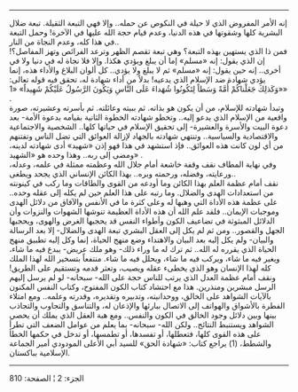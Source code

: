 ------------------------------------------------------------------------

إنه الأمر المفروض الذي لا حيلة في النكوص عن حمله.. وإلا فهي التبعة
الثقيلة. تبعة ضلال البشرية كلها وشقوتها في هذه الدنيا، وعدم قيام حجة
الله عليها في الآخرة! وحمل التبعة في هذا كله، وعدم النجاة من النار..  
فمن ذا الذي يستهين بهذه التبعة؟ وهي تبعة تقصم الظهر وترعد الفرائص وتهز
المفاصل؟! إن الذي يقول: إنه «مسلم» إما أن يبلغ ويؤدي هكذا. وإلا فلا نجاة
له في دنيا ولا في أخرى.. إنه حين يقول: إنه «مسلم» ثم لا يبلغ ولا يؤدي..
كل ألوان البلاغ والأداء هذه، إنما يؤدي شهادة ضد الإسلام الذي يدعيه! بدلاً
من أداء شهادة له، تحقق فيه قوله تعالى: «وَكَذلِكَ جَعَلْناكُمْ أُمَّةً وَسَطاً لِتَكُونُوا
شُهَداءَ عَلَى النَّاسِ وَيَكُونَ الرَّسُولُ عَلَيْكُمْ شَهِيداً» «1» .  
وتبدأ شهادته للإسلام، من أن يكون هو بذاته. ثم ببيته وعائلته. ثم بأسرته
وعشيرته، صورة واقعية من الإسلام الذي يدعو إليه.. وتخطو شهادته الخطوة
الثانية بقيامه بدعوة الأمة- بعد دعوة البيت والأسرة والعشيرة- إلى تحقيق
الإسلام في حياتها كلها.. الشخصية والاجتماعية والاقتصادية والسياسية..
وتنتهي شهادته بالجهاد لإزالة العوائق التي تضل الناس وتفتنهم من أي لون
كانت هذه العوائق.. فإذ استشهد في هذا فهو إذن «شهيد» أدى شهادته لدينه،
ومضى إلى ربه.. وهذا وحده هو «الشهيد» .  
وفي نهاية المطاف نقف وقفة خاشعة أمام جلال الله وعظمته ممثلة في علمه،
وعدله، ورعايته، وفضله، ورحمته وبره.. بهذا الكائن الإنساني الذي يجحد
ويطغى..  
نقف أمام عظمة العلم بهذا الكائن وما أودعه من القوى والطاقات وما ركب في
كينونته من استعدادات الهدى والضلال. وما رتبه على هذا العلم حين لم يكله
إلى عقله وحده.. على عظمة هذه الأداة التي وهبها له وعلى كثرة ما في الأنفس
والآفاق من دلائل الهدى وموجبات الإيمان.. فلقد علم الله أن هذه الأداة
العظيمة تنوشها الشهوات والنزوات وأن الدلائل المبثوثة في تضاعيف الكون
وأطواء النفس قد يحجبها الغرض والهوى، ويحجبها الجهل والقصور.. ومن ثم لم
يكل إلى العقل البشري تبعة الهدى والضلال- إلا بعد الرسالة والبيان- ولم
يكل إليه بعد البيان والاهتداء وضع منهج الحياة، إنما وكل إليه تطبيق منهج
الحياة الذي يقرره له الله.. ثم ترك له ما وراء ذلك- وهو ملك عريض- يبدع
فيه ما شاء، ويغير فيه ما شاء، ويركب فيه ما شاء، ويحلل فيه ما شاء. منتفعاً
بتسخير الله لهذا الملك كله لهذا الإنسان وهو الذي يخطىء عقله ويصيب، وتعثر
قدمه وتستقيم على الطريق! ونقف أمام عظمة العدل الذي يرتب للناس حجة على
الله- سبحانه- لو لم يرسل إليهم الرسل مبشرين ومنذرين. هذا مع احتشاد كتاب
الكون المفتوح، وكتاب النفس المكنون بالآيات الشواهد على الخالق،
ووحدانيته، وتدبيره وتقديره، وقدرته وعلمه.. ومع امتلاء الفطرة بالأشواق
والهواتف إلى الاتصال ببارئها والإذعان له، والتناسق والتجاوب والتجاذب
بينها وبين دلائل وجود الخالق في الكون والنفس.. ومع هبة العقل الذي يملك
أن يحصي الشواهد ويستنبط النتائج.. ولكن الله- سبحانه- بما يعلم من عوامل
الضعف التي تطرأ على هذه القوى كلها، فتعطلها، أو تفسدها، أو تطمسها، أو
تدخل في حكمها الخطأ والشطط، (1) يراجع كتاب: «شهادة الحق» للسيد أبي
الأعلى المودودي أمير الجماعة الإسلامية بباكستان.

------------------------------------------------------------------------

الجزء: 2 ¦ الصفحة: 810
